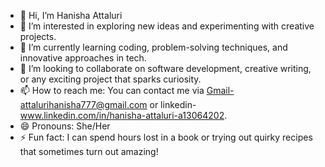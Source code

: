 - 👋 Hi, I’m Hanisha Attaluri
- 👀 I’m interested in exploring new ideas and experimenting with creative projects.
- 🌱 I’m currently learning coding, problem-solving techniques, and innovative approaches in tech.
- 💞️ I’m looking to collaborate on software development, creative writing, or any exciting project that sparks curiosity.
- 📫 How to reach me: You can contact me via Gmail-attalurihanisha777@gmail.com or linkedin-www.linkedin.com/in/hanisha-attaluri-a13064202.
- 😄 Pronouns: She/Her
- ⚡ Fun fact: I can spend hours lost in a book or trying out quirky recipes that sometimes turn out amazing!

<!---
Hanisha717/Hanisha717 is a ✨ special ✨ repository because its `README.md` (this file) appears on your GitHub profile.
You can click the Preview link to take a look at your changes.
--->
